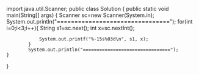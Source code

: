 import java.util.Scanner;
public class Solution {
    public static void main(String[] args) {
            Scanner sc=new Scanner(System.in);
            System.out.println("================================");
            for(int i=0;i<3;i++){
                String s1=sc.next();
                int x=sc.nextInt();
              
                System.out.printf("%-15s%03d\n", s1, x);
            }
            System.out.println("================================");
    }
}
